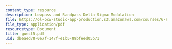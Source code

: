 ```yaml
---
content_type: resource
description: Lowpass and Bandpass Delta-Sigma Modulation
file: https://ol-ocw-studio-app-production.s3.amazonaws.com/courses/6-976-high-speed-communication-circuits-and-systems-spring-2003/db6aed780e7f147fe1b589bfeed05b71_guest5.pdf
file_type: application/pdf
resourcetype: Document
title: guest5.pdf
uid: db6aed78-0e7f-147f-e1b5-89bfeed05b71
---
```

